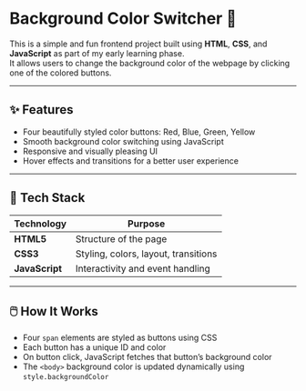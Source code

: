 # Background Color Switcher 🎨

This is a simple and fun frontend project built using **HTML**, **CSS**, and **JavaScript** as part of my early learning phase.  
It allows users to change the background color of the webpage by clicking one of the colored buttons.

---

## ✨ Features

- Four beautifully styled color buttons: Red, Blue, Green, Yellow  
- Smooth background color switching using JavaScript  
- Responsive and visually pleasing UI  
- Hover effects and transitions for a better user experience

---

## 🧱 Tech Stack

| Technology     | Purpose                                |
|----------------|----------------------------------------|
| **HTML5**      | Structure of the page                  |
| **CSS3**       | Styling, colors, layout, transitions   |
| **JavaScript** | Interactivity and event handling       |

---

## 🖱️ How It Works

- Four `span` elements are styled as buttons using CSS
- Each button has a unique ID and color
- On button click, JavaScript fetches that button’s background color
- The `<body>` background color is updated dynamically using `style.backgroundColor`
